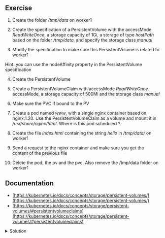 ## Exercise

1. Create the folder */tmp/data* on worker1 

2. Create the specification of a PersistentVolume with the accessMode *ReadWriteOnce*, a storage capacity of 1Gi, a storage of type *hostPath* based on the folder */tmp/data*, and specify the storage class *manual*

3. Modify the specification to make sure this PersistentVolume is related to worker1

Hint: you can use the nodeAffinity property in the PersistentVolume specification

4. Create the PersistentVolume

5. Create a PersistentVolumeClaim with accessMode *ReadWriteOnce* accessMode, a storage capacity of 500Mi and the storage class *manual*

6. Make sure the PVC if bound to the PV

7. Create a pod named *www*, with a single nginx container based on nginx:1.20. Use the PersistentVolumeClaim as a volume and mount it in */usr/share/nginx/html*. Where is this pod scheduled ?

8. Create the file *index.html* containing the string *hello* in */tmp/data/* on worker1

9. Send a request to the nginx container and make sure you get the content of the previous file

10. Delete the pod, the pv and the pvc. Also remove the /tmp/data folder on worker1

## Documentation

- [https://kubernetes.io/docs/concepts/storage/persistent-volumes/](https://kubernetes.io/docs/concepts/storage/persistent-volumes/)
- [https://kubernetes.io/docs/concepts/storage/persistent-volumes/#persistentvolumeclaims](https://kubernetes.io/docs/concepts/storage/persistent-volumes/#persistentvolumeclaims)

<details>
  <summary markdown="span">Solution</summary>

1. Create the folder */tmp/data* on worker1

From a shell on worker1

```
mkdir /tmp/data
```

2. Create a PersistentVolume with the accessMode *ReadWriteOnce*, a storage capacity of 1Gi, a storage of type *hostPath* based on the folder */tmp/data*, and specify the storage class *manual*


```
cat <<EOF > pv.yaml
apiVersion: v1
kind: PersistentVolume
metadata: 
  name: pv
spec: 
  storageClassName: "manual"
  accessModes:
    - ReadWriteOnce
  capacity:
    storage: 1Gi
  hostPath:
    path: /tmp/data
EOF
```

3. Modify the specification to make sure this PersistentVolume is related to worker1

We had a nodeAffinity constraint that links the PersistentVolume to worker1

```
apiVersion: v1
kind: PersistentVolume
metadata: 
  name: pv
spec: 
  storageClassName: "manual"
  accessModes:
    - ReadWriteOnce
  capacity:
    storage: 1Gi
  hostPath:
    path: /tmp/data
  nodeAffinity:
    required:
      nodeSelectorTerms:
      - matchExpressions:
        - key: kubernetes.io/hostname
          operator: In
          values:
          - worker1 
```

4. Create the PersistentVolume

```
k apply -f pv.yaml
```

5. Create a PersistentVolumeClaim with accessMode *ReadWriteOnce* accessMode, a storage capacity of 500Mi and the storage class *manual*

```
cat <<EOF | kubectl apply -f -
apiVersion: v1
kind: PersistentVolumeClaim
metadata: 
  name: pvc
spec: 
  storageClassName: "manual"
  accessModes:
    - ReadWriteOnce
  resources:
    requests: 
      storage: 500Mi
EOF
```

6. Make sure the PVC if bound to the PV

Because the characteristics needed by the PersistentVolumeClaim match the ones offered by the PersistentVolume, the PVC is bound to the PV

```
k get pvc,pv
NAME                        STATUS   VOLUME   CAPACITY   ACCESS MODES   STORAGECLASS   AGE
persistentvolumeclaim/pvc   Bound    pv       1Gi        RWO            manual         5s

NAME                  CAPACITY   ACCESS MODES   RECLAIM POLICY   STATUS   CLAIM         STORAGECLASS   REASON   AGE
persistentvolume/pv   1Gi        RWO            Retain           Bound    default/pvc   manual                  49s
```

7. Create a pod named *www*, with a single nginx container based on nginx:1.20. Use the PersistentVolumeClaim as a volume and mount it in */usr/share/nginx/html*. Where is this pod scheduled ?

Create a pod specification

```
k run www --image=nginx:1.20 --dry-run=client -o yaml > www.yaml
```

Modification of the specification to define a volume and mount it

```
apiVersion: v1
kind: Pod
metadata:
  labels:
    run: www
  name: www
spec:
  containers:
  - image: nginx:1.20
    name: www
    volumeMounts:
    - name: data
      mountPath: /usr/share/nginx/html
  volumes:
  - name: data
    persistentVolumeClaim:
      claimName: pvc
```

Creation of the pod

```
k apply -f www.yaml
```

This pod is scheduled on worker1, the node linked to the PersisentVolume

```
k get po -o wide
NAME   READY   STATUS    RESTARTS   AGE   IP          NODE      NOMINATED NODE   READINESS GATES
www    1/1     Running   0          4s    10.32.0.2   worker1   <none>           <none>
```

8. Create the file *index.html* containing the string *hello* in */tmp/data/* on worker1

From a shell on worker1

```
echo "hello" > sudo tee /tmp/data/index.html
```

9. Send a request to the nginx container and make sure you get the content of the previous file

```
k exec www -- curl -s localhost
hello
```

10. Delete the pod, the pv and the pvc. Also remove the /tmp/data folder on worker1

```
k delete po www
k delete pvc/pvc pv/pv
```

From a shell on worker1

```
rm -fr /tmp/data
```

</details>

